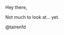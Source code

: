 Hey there,

Not much to look at... yet.

@tairenfd

<!---
tairenfd/tairenfd is a ✨ special ✨ repository because its `README.md` (this file) appears on your GitHub profile.
You can click the Preview link to take a look at your changes.
--->
